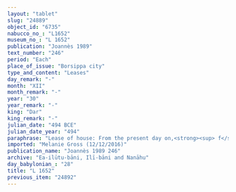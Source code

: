 ```yaml
---
layout: "tablet"
slug: "24889"
object_id: "6735"
nabucco_no_: "L1652"
museum_no_: "L 1652"
publication: "Joannès 1989"
text_number: "246"
period: "Each"
place_of_issue: "Borsippa city"
type_and_content: "Leases"
day_remark: "-"
month: "XII"
month_remark: "-"
year: "30"
year_remark: "-"
king: "Dar"
king_remark: "-"
julian_date: "494 BCE"
julian_date_year: "494"
paraphrase: "Lease of house: From the present day on,<strong><sup> f</sup>A</strong> gives to <strong>B</strong> the south wing (<em>bīt &scaron;ūti</em>), her dowry (<em>nudunn&ucirc;</em>), bordering the house of <strong>C</strong>, for the yearly house rent (<em>idū</em>) of 2 shekels of white silver (<em>kaspu peṣ&ucirc;</em>). <strong><sup>f</sup>A</strong> has received the rent from <strong>B</strong> for the period of one year (<em>ṭuppi</em>). The transaction is concluded in the presence (<em>ina a&scaron;ābi</em>) of Amti-Sutīti/Dādia//Ilia. 3 witnesses and the scribe.<br /> &nbsp;<br /> <strong><sup>f</sup></strong><strong>A</strong> = <sup>f</sup>Lurindu/Mu&scaron;ēzib-Bēl//(Ea-)ilūtu-bāni, wife of Ahu&scaron;unu//Nanāhu; <strong>B</strong> = Bāsia/Nab&ucirc;-ittannu//Il&scaron;u-abu-&scaron;u; <strong>C</strong> = Rēmūt-Bēl; Scribe = Bēl-uballiṭ/Ilia<br /> <br /> &nbsp;"
imported: "Melanie Gross (12/12/2016)"
publication_name: "Joannès 1989 246"
archive: "Ea-ilūtu-bāni, Ilī-bāni and Nanāhu"
day_babylonian_: "28"
title: "L 1652"
previous_item: "24892"
---
```

